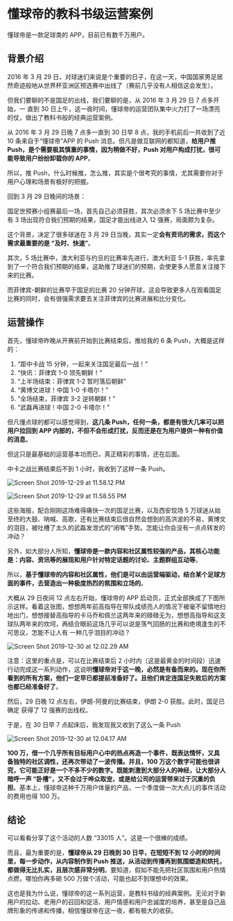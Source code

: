 # 懂球帝的教科书级运营案例

懂球帝是一款足球类的 APP，目前已有数千万用户。

## 背景介绍

2016 年 3 月 29 日，对球迷们来说是个重要的日子，在这一天，中国国家男足居然奇迹般地从世界杯亚洲区预选赛中出线了（赛前几乎没有人相信这会发生）。

但我们要聊的不是国足的出线，我们要聊的是，从 2016 年 3 月 29 日 7 点多开始，一 直到 30 日上午，这一夜时间，懂球帝的运营团队集中火力打了一场漂亮的仗，做出了教科书般的经典运营案例。

从 2016 年 3 月 29 日晚 7 点多一直到 30 日早 8 点，我的手机前后一共收到了近 10 条来自于“懂球帝”APP 的 Push 消息。但凡是做互联网的都知道，**给用户推 Push，是个需要极其慎重的事情，因为稍做不好，Push 对用户构成打扰，很可能导致用户纷纷卸载你的 APP**。

所以，推 Push，什么时候推，怎么推，其实是个很考究的事情，尤其需要你对于用户心理和场景有极好的把握。

回到 3 月 29 日晚间的场景：

国足世预赛小组赛最后一场，首先自己必须获胜，其次必须余下 5 场比赛中至少有 3 场出现符合我们预期的结果，国足才能出线进入 12 强赛，局面颇为复杂。

这个背景，决定了很多球迷在 3 月 29 日当晚，其实一定**会有资讯的需求，而这个需求最重要的是 “及时、快速”**。

其次，5 场比赛中，澳大利亚与约旦的比赛率先进行，澳大利亚 5-1 获胜，率先拿到了一个符合我们预期的结果，这助推了球迷们的预期，会使更多人愿意关注接下来的比赛。

而菲律宾-朝鲜的比赛早于国足的比赛 20 分钟开球，这会导致更多人在观看国足比赛的同时，会有很强需求要去关注菲律宾的比赛进展和比分变化。

## 运营操作

首先，懂球帝昨晚从开赛前开始到比赛结束后，推给我的 6 条 Push，大概是这样的：

1. “距中卡战 15 分钟，一起来关注国足最后一战！”
2. “快讯：菲律宾 1-0 领先朝鲜！”
3. “上半场结束：菲律宾 1-2 暂时落后朝鲜”
4. “黄博文进球！中国 1-0 卡塔尔！”
5. “全场结束，菲律宾 3-2 逆转朝鲜！”
6. “武磊再进球！中国 2-0 卡塔尔！”

但凡懂点球的都可以感觉得到，**这几条 Push，任何一条，都是有很大几率可以把用户拉回到 APP 内部的，不但不会形成打扰，反而还是在为用户提供一种有价值的消息**。

但这只是最基础的运营基本功而已，真正精彩的事情，还在后面。

中卡之战比赛结束后不到 1 小时，我收到了这样一条 Push。

![Screen Shot 2019-12-29 at 11.58.12 PM](https://i.imgur.com/Hx1Af53.png)

![Screen Shot 2019-12-29 at 11.58.55 PM](https://i.imgur.com/Wu1YsOM.png)

这些海报，配合刚刚这场难得痛快一次的国足比赛，以及西安现场 5 万球迷从始至终的大鼓、呐喊、高歌，还有比赛结束后很自然会想到的高洪波的不易，黄博文的泪目，被吐槽了太久的武磊发泄式的“闭嘴”手势。怎能让你会没有一点点转发的冲动？

另外，如大部分人所知，**懂球帝是一款内容和社区属性较强的产品，其核心功能是：内容、资讯等的展现和用户针对特定话题的讨论、主题群组互动等**。

所以，**基于懂球帝的内容和社区属性，他们是可以由运营端驱动，结合某个足球方面的事件，去营造出一种极度热烈的氛围和立场的**。

大概从 29 日夜间 12 点左右开始，懂球帝的 APP 启动页，正式全部换成了下图所示这样。看着这张图，想想两年前高指导在带队成绩亮人的情况下被毫不留情地扫地出门，想想接替高指导的卡马乔和佩兰这两年来的碌碌无为，想想高指导和这支球队两年来的坎坷，再结合眼前这场几乎可以说是荡气回肠的比赛和绝境逢生的不可思议，怎能不让人有 一种几乎泪目的冲动？

![Screen Shot 2019-12-30 at 12.02.29 AM](https://i.imgur.com/YdQiKvj.jpg)

注意：这里的重点是，可以在比赛结束后 2 小时内（这是最黄金的时间段）迅速行动完成这一系列动作，这说明**懂球帝对于这一晚，必然是有备而来的。现在你所看到的所有方案，他们一定早已都提前准备好了。且他们肯定连国足失败后的方案也都已经准备好了**。

然后，29 日晚 12 点左右，伊朗-阿曼的比赛结束，伊朗 2-0 获胜。此时，国足已确定 获得了 12 强赛的出线权。

于是，在 30 日早 7 点起床后，我发现我又收到了这么一条 Push

![Screen Shot 2019-12-30 at 12.04.17 AM](https://i.imgur.com/LDPie2f.png)

**100 万，借一个几乎所有目标用户心中的热点再造一个事件，既表达情怀，又具备独特的社区调性，还再次带动了一波传播。并且，100 万这个数字可能也很讲究，它可能正好是一个不多不少的数字。既能刺激到大部分人的神经，让大部分人暗呼一声 “卧槽”，又不会过于哗众取宠，或是给公司的运营带来过于沉重的负担**。基本上，懂球帝这种千万用户体量的产品，一个季度做一次大点儿的事件活动的费用也得 100 万。

## 结论

可以看看分享了这个活动的人数 “33015 人”。这是一个很棒的成绩。

而且，最为重要的是，**懂球帝从 29 日晚到 30 日早，在短短不到 12 小时的时间里，每一步动作，从内容制作到 Push 推送，从活动到传播再到氛围塑造和烘托，都做得无比扎实，且层次感非常分明**。要知道，假如不能先把社区氛围和用户热情点燃，哪怕你再多砸 500 万做个活动，可能也起不到理想中的效果。

这也是我为什么说，懂球帝的这一系列运营，是教科书级的经典案例。无论对于新用户的拉动、老用户的召回和促活、用户情感和用户忠诚度的培养，甚至是自己品牌形象的传递和传播，相信懂球帝在这一夜，都有极大的收获。
